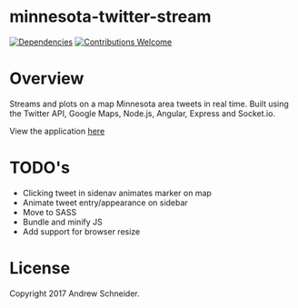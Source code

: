 # minnesota-twitter-stream
[![Dependencies](https://david-dm.org/schnogz/minnesota-twitter-stream.svg)](https://david-dm.org/schnogz/minnesota-twitter-stream.svg)
[![Contributions Welcome](https://img.shields.io/badge/contributions-welcome-brightgreen.svg?style=flat)](https://github.com/schnogz/minnesota-twitter-stream/issues)

Overview
========
Streams and plots on a map Minnesota area tweets in real time.  Built using the Twitter API, Google Maps, 
Node.js, Angular, Express and Socket.io.

View the application [here](https://minnesota-twitter-stream.herokuapp.com/)

TODO's
========
* Clicking tweet in sidenav animates marker on map
* Animate tweet entry/appearance on sidebar
* Move to SASS
* Bundle and minify JS
* Add support for browser resize

License
========
Copyright 2017 Andrew Schneider.
